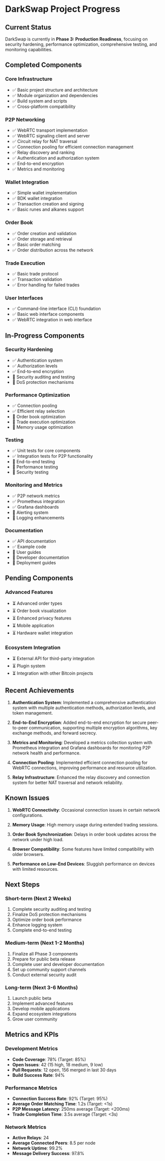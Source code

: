 # DarkSwap Project Progress

## Current Status

DarkSwap is currently in **Phase 3: Production Readiness**, focusing on security hardening, performance optimization, comprehensive testing, and monitoring capabilities.

## Completed Components

### Core Infrastructure

- ✅ Basic project structure and architecture
- ✅ Module organization and dependencies
- ✅ Build system and scripts
- ✅ Cross-platform compatibility

### P2P Networking

- ✅ WebRTC transport implementation
- ✅ WebRTC signaling client and server
- ✅ Circuit relay for NAT traversal
- ✅ Connection pooling for efficient connection management
- ✅ Relay discovery and ranking
- ✅ Authentication and authorization system
- ✅ End-to-end encryption
- ✅ Metrics and monitoring

### Wallet Integration

- ✅ Simple wallet implementation
- ✅ BDK wallet integration
- ✅ Transaction creation and signing
- ✅ Basic runes and alkanes support

### Order Book

- ✅ Order creation and validation
- ✅ Order storage and retrieval
- ✅ Basic order matching
- ✅ Order distribution across the network

### Trade Execution

- ✅ Basic trade protocol
- ✅ Transaction validation
- ✅ Error handling for failed trades

### User Interfaces

- ✅ Command-line interface (CLI) foundation
- ✅ Basic web interface components
- ✅ WebRTC integration in web interface

## In-Progress Components

### Security Hardening

- ✅ Authentication system
- ✅ Authorization levels
- ✅ End-to-end encryption
- 🔄 Security auditing and testing
- 🔄 DoS protection mechanisms

### Performance Optimization

- ✅ Connection pooling
- ✅ Efficient relay selection
- 🔄 Order book optimization
- 🔄 Trade execution optimization
- 🔄 Memory usage optimization

### Testing

- ✅ Unit tests for core components
- ✅ Integration tests for P2P functionality
- 🔄 End-to-end testing
- 🔄 Performance testing
- 🔄 Security testing

### Monitoring and Metrics

- ✅ P2P network metrics
- ✅ Prometheus integration
- ✅ Grafana dashboards
- 🔄 Alerting system
- 🔄 Logging enhancements

### Documentation

- ✅ API documentation
- ✅ Example code
- 🔄 User guides
- 🔄 Developer documentation
- 🔄 Deployment guides

## Pending Components

### Advanced Features

- ⏳ Advanced order types
- ⏳ Order book visualization
- ⏳ Enhanced privacy features
- ⏳ Mobile application
- ⏳ Hardware wallet integration

### Ecosystem Integration

- ⏳ External API for third-party integration
- ⏳ Plugin system
- ⏳ Integration with other Bitcoin projects

## Recent Achievements

1. **Authentication System**: Implemented a comprehensive authentication system with multiple authentication methods, authorization levels, and token management.

2. **End-to-End Encryption**: Added end-to-end encryption for secure peer-to-peer communication, supporting multiple encryption algorithms, key exchange methods, and forward secrecy.

3. **Metrics and Monitoring**: Developed a metrics collection system with Prometheus integration and Grafana dashboards for monitoring P2P network health and performance.

4. **Connection Pooling**: Implemented efficient connection pooling for WebRTC connections, improving performance and resource utilization.

5. **Relay Infrastructure**: Enhanced the relay discovery and connection system for better NAT traversal and network reliability.

## Known Issues

1. **WebRTC Connectivity**: Occasional connection issues in certain network configurations.

2. **Memory Usage**: High memory usage during extended trading sessions.

3. **Order Book Synchronization**: Delays in order book updates across the network under high load.

4. **Browser Compatibility**: Some features have limited compatibility with older browsers.

5. **Performance on Low-End Devices**: Sluggish performance on devices with limited resources.

## Next Steps

### Short-term (Next 2 Weeks)

1. Complete security auditing and testing
2. Finalize DoS protection mechanisms
3. Optimize order book performance
4. Enhance logging system
5. Complete end-to-end testing

### Medium-term (Next 1-2 Months)

1. Finalize all Phase 3 components
2. Prepare for public beta release
3. Complete user and developer documentation
4. Set up community support channels
5. Conduct external security audit

### Long-term (Next 3-6 Months)

1. Launch public beta
2. Implement advanced features
3. Develop mobile applications
4. Expand ecosystem integrations
5. Grow user community

## Metrics and KPIs

### Development Metrics

- **Code Coverage**: 78% (Target: 85%)
- **Open Issues**: 42 (15 high, 18 medium, 9 low)
- **Pull Requests**: 12 open, 156 merged in last 30 days
- **Build Success Rate**: 94%

### Performance Metrics

- **Connection Success Rate**: 92% (Target: 95%)
- **Average Order Matching Time**: 1.2s (Target: <1s)
- **P2P Message Latency**: 250ms average (Target: <200ms)
- **Trade Completion Time**: 3.5s average (Target: <3s)

### Network Metrics

- **Active Relays**: 24
- **Average Connected Peers**: 8.5 per node
- **Network Uptime**: 99.2%
- **Message Delivery Success**: 97.8%
